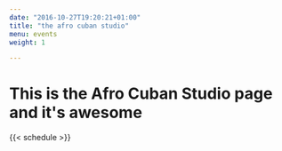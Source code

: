 ```yaml
---
date: "2016-10-27T19:20:21+01:00"
title: "the afro cuban studio"
menu: events
weight: 1

---
```


# This is the Afro Cuban Studio page and it's awesome

{{< schedule >}}


